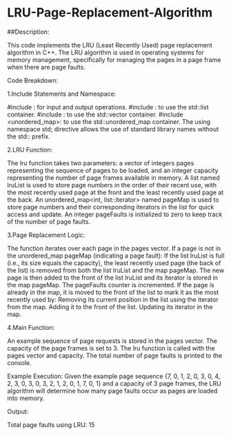 # LRU-Page-Replacement-Algorithm
##Description:

This code implements the LRU (Least Recently Used) page replacement algorithm in C++. The LRU algorithm is used in operating systems for memory management, specifically for managing the pages in a page frame when there are page faults.

Code Breakdown:

1.Include Statements and Namespace:

#include <iostream>: for input and output operations.
#include <list>: to use the std::list container.
#include <vector>: to use the std::vector container.
#include <unordered_map>: to use the std::unordered_map container.
The using namespace std; directive allows the use of standard library names without the std:: prefix.

2.LRU Function:

The lru function takes two parameters: a vector of integers pages representing the sequence of pages to be loaded, and an integer capacity representing the number of page frames available in memory.
A list<int> named lruList is used to store page numbers in the order of their recent use, with the most recently used page at the front and the least recently used page at the back.
An unordered_map<int, list<int>::iterator> named pageMap is used to store page numbers and their corresponding iterators in the list for quick access and update.
An integer pageFaults is initialized to zero to keep track of the number of page faults.

3.Page Replacement Logic:

The function iterates over each page in the pages vector.
If a page is not in the unordered_map pageMap (indicating a page fault):
    If the list lruList is full (i.e., its size equals the capacity), the least recently used page (the back of the list) is removed from both the list lruList and the map pageMap.
    The new page is then added to the front of the list lruList and its iterator is stored in the map pageMap.
    The pageFaults counter is incremented.
If the page is already in the map, it is moved to the front of the list to mark it as the most recently used by:
    Removing its current position in the list using the iterator from the map.
    Adding it to the front of the list.
    Updating its iterator in the map.
    
4.Main Function:

An example sequence of page requests is stored in the pages vector.
The capacity of the page frames is set to 3.
The lru function is called with the pages vector and capacity.
The total number of page faults is printed to the console.

Example Execution:
Given the example page sequence {7, 0, 1, 2, 0, 3, 0, 4, 2, 3, 0, 3, 0, 3, 2, 1, 2, 0, 1, 7, 0, 1} and a capacity of 3 page frames, the LRU algorithm will determine how many page faults occur as pages are loaded into memory.

Output:

Total page faults using LRU: 15
